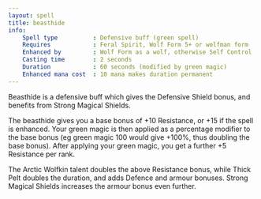 ```yaml
---
layout: spell
title: beasthide
info:
    Spell type          : Defensive buff (green spell)
    Requires            : Feral Spirit, Wolf Form 5+ or wolfman form
    Enhanced by         : Wolf Form as a wolf, otherwise Self Control
    Casting time        : 2 seconds
    Duration            : 60 seconds (modified by green magic)
    Enhanced mana cost  : 10 mana makes duration permanent
---
```


Beasthide is a defensive buff which gives the Defensive Shield bonus, and 
benefits from Strong Magical Shields.

The beasthide gives you a base bonus of +10 Resistance, or +15 if the spell is 
enhanced.  Your green magic is then applied as a percentage modifier to the 
base bonus (eg green magic 100 would give +100%, thus doubling the base bonus).
After applying your green magic, you get a further +5 Resistance per rank.

The Arctic Wolfkin talent doubles the above Resistance bonus, while Thick Pelt 
doubles the duration, and adds Defence and armour bonuses.  Strong Magical 
Shields increases the armour bonus even further.
